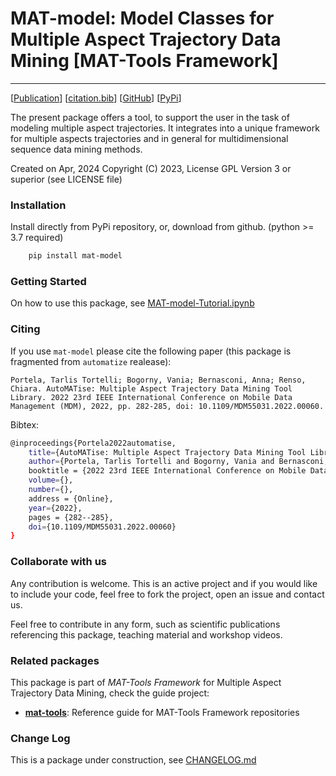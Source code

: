 # MAT-model: Model Classes for Multiple Aspect Trajectory Data Mining \[MAT-Tools Framework\]
---

\[[Publication](#)\] \[[citation.bib](citation.bib)\] \[[GitHub](https://github.com/ttportela/mat-model)\] \[[PyPi](https://pypi.org/project/mat-model/)\]


The present package offers a tool, to support the user in the task of modeling multiple aspect trajectories. It integrates into a unique framework for multiple aspects trajectories and in general for multidimensional sequence data mining methods.

Created on Apr, 2024
Copyright (C) 2023, License GPL Version 3 or superior (see LICENSE file)


### Installation

Install directly from PyPi repository, or, download from github. (python >= 3.7 required)

```bash
    pip install mat-model
```

### Getting Started

On how to use this package, see [MAT-model-Tutorial.ipynb](https://github.com/mat-analysis/mat-model/blob/main/MAT-model-Tutorial.ipynb)

### Citing

If you use `mat-model` please cite the following paper (this package is fragmented from `automatize` realease):

    Portela, Tarlis Tortelli; Bogorny, Vania; Bernasconi, Anna; Renso, Chiara. AutoMATise: Multiple Aspect Trajectory Data Mining Tool Library. 2022 23rd IEEE International Conference on Mobile Data Management (MDM), 2022, pp. 282-285, doi: 10.1109/MDM55031.2022.00060.

Bibtex:
```bash
@inproceedings{Portela2022automatise,
    title={AutoMATise: Multiple Aspect Trajectory Data Mining Tool Library},
    author={Portela, Tarlis Tortelli and Bogorny, Vania and Bernasconi, Anna and Renso, Chiara},
    booktitle = {2022 23rd IEEE International Conference on Mobile Data Management (MDM)},
    volume={},
    number={},
    address = {Online},
    year={2022},
    pages = {282--285},
    doi={10.1109/MDM55031.2022.00060}
}
```

### Collaborate with us

Any contribution is welcome. This is an active project and if you would like to include your code, feel free to fork the project, open an issue and contact us.

Feel free to contribute in any form, such as scientific publications referencing this package, teaching material and workshop videos.

### Related packages

This package is part of _MAT-Tools Framework_ for Multiple Aspect Trajectory Data Mining, check the guide project:

- **[mat-tools](https://github.com/mat-analysis/mat-tools)**: Reference guide for MAT-Tools Framework repositories

### Change Log

This is a package under construction, see [CHANGELOG.md](./CHANGELOG.md)
